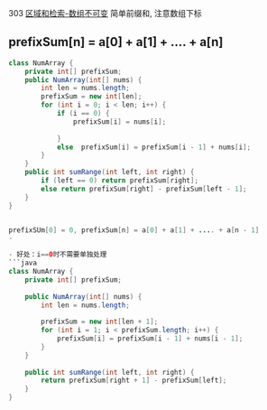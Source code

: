 303 [区域和检索-数组不可变](https://leetcode.com/problems/range-sum-query-immutable/)
简单前缀和, 注意数组下标





prefixSum[n] = a[0] + a[1] + .... + a[n]
-

```java
class NumArray {
    private int[] prefixSum;
    public NumArray(int[] nums) {
        int len = nums.length;
        prefixSum = new int[len]; 
        for (int i = 0; i < len; i++) {
            if (i == 0) {
                prefixSum[i] = nums[i]; 
        
            }
            else  prefixSum[i] = prefixSum[i - 1] + nums[i];
        } 
    }
    public int sumRange(int left, int right) {
        if (left == 0) return prefixSum[right];
        else return prefixSum[right] - prefixSum[left - 1];
    }
}


prefixSUm[0] = 0, prefixSum[n] = a[0] + a[1] + .... + a[n - 1]
-

- 好处：i==0时不需要单独处理
```java
class NumArray {
    private int[] prefixSum;
    
    public NumArray(int[] nums) {
        int len = nums.length;
        
        prefixSum = new int[len + 1];
        for (int i = 1; i < prefixSum.length; i++) {
            prefixSum[i] = prefixSum[i - 1] + nums[i - 1];
        }
    }
    
    public int sumRange(int left, int right) {
        return prefixSum[right + 1] - prefixSum[left];
    }
}

```


